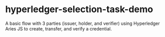# hyperledger-selection-task-demo
A basic flow with 3 parties (issuer, holder, and verifier) using Hyperledger Aries JS to create, transfer, and verify a credential.

